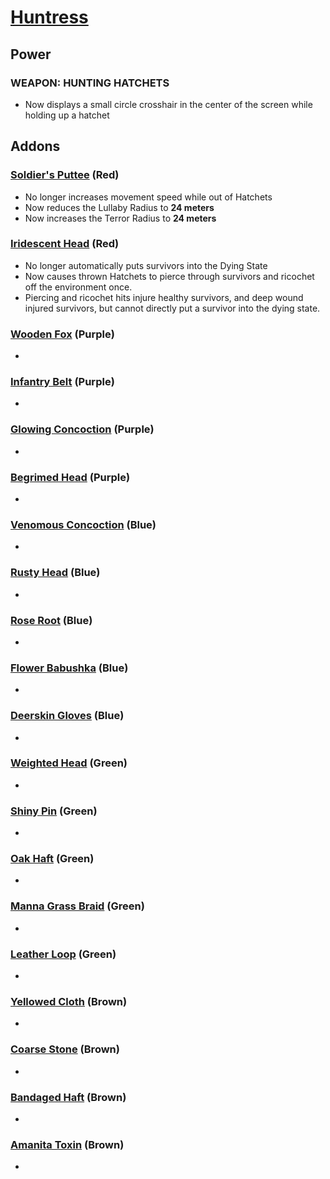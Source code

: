 # [Huntress](<https://deadbydaylight.wiki.gg/wiki/Anna>)

## Power

### WEAPON: HUNTING HATCHETS

- Now displays a small circle crosshair in the center of the screen while holding up a hatchet


## Addons

### [Soldier's Puttee](<https://deadbydaylight.wiki.gg/wiki/Soldier%27s_Puttee>) (Red)

- No longer increases movement speed while out of Hatchets
- Now reduces the Lullaby Radius to **24 meters**
- Now increases the Terror Radius to **24 meters**


### [Iridescent Head](<https://deadbydaylight.wiki.gg/wiki/Iridescent_Head>) (Red)

- No longer automatically puts survivors into the Dying State
- Now causes thrown Hatchets to pierce through survivors and ricochet off the environment once.
- Piercing and ricochet hits injure healthy survivors, and deep wound injured survivors, but cannot directly put a survivor into the dying state.


### [Wooden Fox](<https://deadbydaylight.wiki.gg/wiki/Wooden_Fox>) (Purple)

-


### [Infantry Belt](<https://deadbydaylight.wiki.gg/wiki/Infantry_Belt>) (Purple)

-


### [Glowing Concoction](<https://deadbydaylight.wiki.gg/wiki/Glowing_Concoction>) (Purple)

-


### [Begrimed Head](<https://deadbydaylight.wiki.gg/wiki/Begrimed_Head>) (Purple)

-


### [Venomous Concoction](<https://deadbydaylight.wiki.gg/wiki/Venomous_Concoction>) (Blue)

-


### [Rusty Head](<https://deadbydaylight.wiki.gg/wiki/Rusty_Head>) (Blue)

-


### [Rose Root](<https://deadbydaylight.wiki.gg/wiki/Rose_Root>) (Blue)

-


### [Flower Babushka](<https://deadbydaylight.wiki.gg/wiki/Flower_Babushka>) (Blue)

-


### [Deerskin Gloves](<https://deadbydaylight.wiki.gg/wiki/Deerskin_Gloves>) (Blue)

-


### [Weighted Head](<https://deadbydaylight.wiki.gg/wiki/Weighted_Head>) (Green)

-


### [Shiny Pin](<https://deadbydaylight.wiki.gg/wiki/Shiny_Pin>) (Green)

-


### [Oak Haft](<https://deadbydaylight.wiki.gg/wiki/Oak_Haft>) (Green)

-


### [Manna Grass Braid](<https://deadbydaylight.wiki.gg/wiki/Manna_Grass_Braid>) (Green)

-


### [Leather Loop](<https://deadbydaylight.wiki.gg/wiki/Leather_Loop>) (Green)

-


### [Yellowed Cloth](<https://deadbydaylight.wiki.gg/wiki/Yellowed_Cloth>) (Brown)

-


### [Coarse Stone](<https://deadbydaylight.wiki.gg/wiki/Coarse_Stone>) (Brown)

-


### [Bandaged Haft](<https://deadbydaylight.wiki.gg/wiki/Bandaged_Haft>) (Brown)

-


### [Amanita Toxin](<https://deadbydaylight.wiki.gg/wiki/Amanita_Toxin>) (Brown)

-
